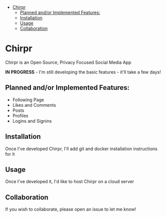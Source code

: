 - [Chirpr](#chirpr)
  - [Planned and/or Implemented Features:](#planned-andor-implemented-features)
  - [Installation](#installation)
  - [Usage](#usage)
  - [Collaboration](#collaboration)

# Chirpr
Chirpr is an Open Source, Privacy Focused Social Media App

**IN PROGRESS** - I'm still developing the basic features - it'll take a few days!

## Planned and/or Implemented Features:
* Following Page
* Likes and Comments
* Posts
* Profiles
* Logins and Signins


## Installation
Once I've developed Chirpr, I'll add git and docker installation instructions for it
 
## Usage
Once I've developed it, I'd like to host Chirpr on a cloud server

## Collaboration
If you wish to collaborate, please open an issue to let me know!